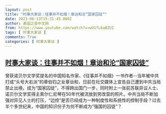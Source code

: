 ```yaml
---
layout: post
title: "时事大家谈：往事并不如烟！章诒和沦“国家囚徒”"
date: 2023-06-13T15:31:45.000Z
author: 美国之音中文网
from: https://www.youtube.com/watch?v=wU1fL6aBZUI
tags: [ 时事大家谈 ]
comments: True
categories: [ 时事大家谈 ]
---
```

<!--1686670305000-->
[时事大家谈：往事并不如烟！章诒和沦“国家囚徒”](https://www.youtube.com/watch?v=wU1fL6aBZUI)
------

<div>
曾获诺贝尔文学奖提名的中国知名作家、《往事并不如烟》一书作者--当年被中共打成“头号大右派”的章伯钧之女章诒和，日前在社交媒体上宣告自己遭到中共当局禁止出境，成为“国家囚徒”，不得跨出国门一步，同时附上一张前苏联异议人士、诺贝尔文学奖得主索尔仁尼琴在50年代被流放到劳改营的照片。中共当局不断加强对异见人士的打压，“边控”是否已经成为一种制度性和系统性的控制手段？过去半个多世纪来，中国的知识份子为何不断成为“强国的囚徒”？
</div>
